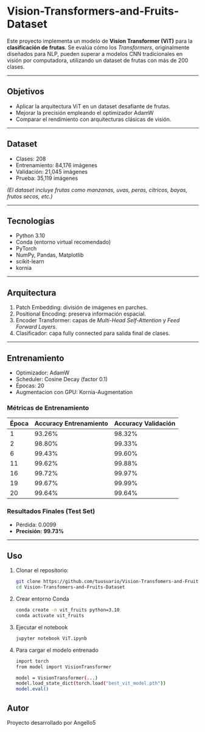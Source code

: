 # Vision-Transformers-and-Fruits-Dataset

Este proyecto implementa un modelo de **Vision Transformer (ViT)** para la **clasificación de frutas**. Se evalúa cómo los *Transformers*, originalmente diseñados para NLP, pueden superar a modelos CNN tradicionales en visión por computadora, utilizando un dataset de frutas con más de 200 clases.

---

## Objetivos
- Aplicar la arquitectura ViT en un dataset desafiante de frutas.  
- Mejorar la precisión empleando el optimizador AdamW 
- Comparar el rendimiento con arquitecturas clásicas de visión.  

---

## Dataset
- Clases: 208  
- Entrenamiento: 84,176 imágenes  
- Validación: 21,045 imágenes  
- Prueba: 35,119 imágenes  

*(El dataset incluye frutas como manzanas, uvas, peras, cítricos, bayas, frutos secos, etc.)*

---

## Tecnologías
- Python 3.10
- Conda (entorno virtual recomendado)  
- PyTorch  
- NumPy, Pandas, Matplotlib  
- scikit-learn  
- kornia

---

## Arquitectura
1. Patch Embedding: división de imágenes en parches.  
2. Positional Encoding: preserva información espacial.  
3. Encoder Transformer: capas de *Multi-Head Self-Attention* y *Feed Forward Layers*.  
4. Clasificador: capa fully connected para salida final de clases.  

---

## Entrenamiento
- Optimizador: AdamW  
- Scheduler: Cosine Decay (factor 0.1)  
- Épocas: 20  
- Augmentacion con GPU: Kornia-Augmentation


### Métricas de Entrenamiento
| Época | Accuracy Entrenamiento | Accuracy Validación |
|-------|------------------------|----------------------|
| 1     | 93.26%                | 98.32%              |
| 2     | 98.80%                | 99.33%              |
| 6     | 99.43%                | 99.60%              |
| 11    | 99.62%                | 99.88%              |
| 16    | 99.72%                | 99.97%              |
| 19    | 99.67%                | 99.99%          |
| 20    | 99.64%                | 99.64%              |

### Resultados Finales (Test Set)
- Pérdida: 0.0099  
- **Precisión:** **99.73%**  

---

## Uso
1. Clonar el repositorio:
   ```bash
   git clone https://github.com/tuusuario/Vision-Transfomers-and-Fruits-Dataset.git
   cd Vision-Transfomers-and-Fruits-Dataset
2. Crear entorno Conda
    ```bash 
    conda create -n vit_fruits python=3.10
    conda activate vit_fruits

3. Ejecutar el notebook
    ```bash 
    jupyter notebook ViT.ipynb

4. Para cargar el modelo entrenado 
    ```bash
    import torch
    from model import VisionTransformer

    model = VisionTransformer(...)
    model.load_state_dict(torch.load("best_vit_model.pth"))
    model.eval()

## Autor 
Proyecto desarrollado por Angello5